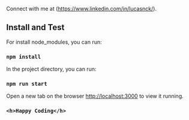 Connect with me at (https://www.linkedin.com/in/lucasnck/).

## Install and Test

For install node_modules, you can run:
### `npm install`

In the project directory, you can run:
### `npm run start` 
Open a new tab on the browser 
[http://localhost:3000](http://localhost:3000) to view it running.


### `<h>Happy Coding</h>`